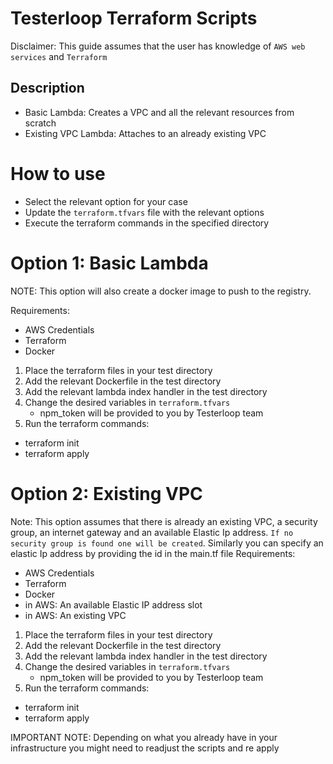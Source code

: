 # Testerloop Terraform Scripts

Disclaimer: This guide assumes that the user has knowledge of `AWS web services` and `Terraform`

## Description

- Basic Lambda: Creates a VPC and all the relevant resources from scratch
- Existing VPC Lambda: Attaches to an already existing VPC

# How to use

- Select the relevant option for your case
- Update the `terraform.tfvars` file with the relevant options
- Execute the terraform commands in the specified directory

# Option 1: Basic Lambda

NOTE: This option will also create a docker image to push to the registry.

Requirements:

- AWS Credentials
- Terraform
- Docker

1. Place the terraform files in your test directory
2. Add the relevant Dockerfile in the test directory
3. Add the relevant lambda index handler in the test directory
4. Change the desired variables in `terraform.tfvars`
   - npm_token will be provided to you by Testerloop team
5. Run the terraform commands:

- terraform init
- terraform apply

# Option 2: Existing VPC

Note: This option assumes that there is already an existing VPC, a security group, an internet gateway and an available Elastic Ip address. `If no security group is found one will be created`.
Similarly you can specify an elastic Ip address by providing the id in the main.tf file
Requirements:

- AWS Credentials
- Terraform
- Docker
- in AWS: An available Elastic IP address slot
- in AWS: An existing VPC

1. Place the terraform files in your test directory
2. Add the relevant Dockerfile in the test directory
3. Add the relevant lambda index handler in the test directory
4. Change the desired variables in `terraform.tfvars`
   - npm_token will be provided to you by Testerloop team
5. Run the terraform commands:

- terraform init
- terraform apply

IMPORTANT NOTE: Depending on what you already have in your infrastructure you might need to readjust the scripts and re apply
